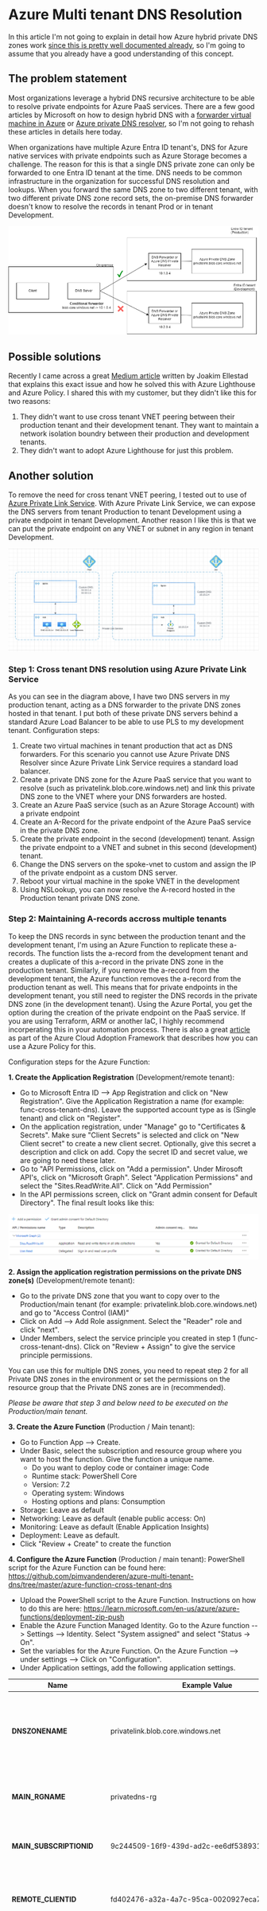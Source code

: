 # Azure Multi tenant DNS Resolution

In this article I'm not going to explain in detail how Azure hybrid private DNS zones work [since this is pretty well documented already](https://learn.microsoft.com/en-us/azure/architecture/hybrid/hybrid-dns-infra), so I'm going to assume that you already have a good understanding of this concept. 

## The problem statement
Most organizations leverage a hybrid DNS recursive architecture to be able to resolve private endpoints for Azure PaaS services. There are a few good articles by Microsoft on how to design hybrid DNS with a [forwarder virtual machine in Azure](https://learn.microsoft.com/en-us/azure/architecture/example-scenario/networking/azure-dns-private-resolver#use-a-dns-forwarder-vm) or [Azure private DNS resolver](https://learn.microsoft.com/en-us/azure/architecture/example-scenario/networking/azure-dns-private-resolver#use-dns-private-resolver), so I'm not going to rehash these articles in details here today. 

When organizations have multiple Azure Entra ID tenant's, DNS for Azure native services with private endpoints such as Azure Storage becomes a challenge. The reason for this is that a single DNS private zone can only be forwarded to one Entra ID tenant at the time. DNS needs to be common infrastructure in the organization for successful DNS resolution and lookups. When you forward the same DNS zone to two different tenant, with two different private DNS zone record sets, the on-premise DNS forwarder doesn't know to resolve the records in tenant Prod or in tenant Development. 

![alt text](https://github.com/pimvandenderen/azure-multi-tenant-dns/blob/226d3515259f25f9b44d248b75503906f24e00db/ProblemStatement.png "DNS Multi tenant problem")



## Possible solutions
Recently I came across a great [Medium article](https://medium.com/sparebank1-digital/multi-tenant-and-hybrid-dns-with-azure-private-dns-6ace8a67b6de) written by Joakim Ellestad that explains this exact issue and how he solved this with Azure Lighthouse and Azure Policy. I shared this with my customer, but they didn't like this for two reasons: 
1. They didn't want to use cross tenant VNET peering between their production tenant and their development tenant. They want to maintain a network isolation boundry between their production and development tenants.
2. They didn't want to adopt Azure Lighthouse for just this problem.

## Another solution
To remove the need for cross tenant VNET peering, I tested out to use of [Azure Private Link Service](https://learn.microsoft.com/en-us/azure/private-link/private-link-service-overview). With Azure Private Link Service, we can expose the DNS servers from tenant Production to tenant Development using a private endpoint in tenant Development. Another reason I like this is that we can put the private endpoint on any VNET or subnet in any region in tenant Development. 

![alt text](https://github.com/pimvandenderen/azure-multi-tenant-dns/blob/8bcdffb18306ef3ce175702cede3f3c1f494861f/multitenant-dns-pls.png "DNS Multi Tenant with PLS")

### Step 1: Cross tenant DNS resolution using Azure Private Link Service 
As you can see in the diagram above, I have two DNS servers in my production tenant, acting as a DNS forwarder to the private DNS zones hosted in that tenant. I put both of these private DNS servers behind a standard Azure Load Balancer to be able to use PLS to my development tenant. Configuration steps:
1. Create two virtual machines in tenant production that act as DNS forwarders. For this scenario you cannot use Azure Private DNS Resolver since Azure Private Link Service requires a standard load balancer.
2. Create a private DNS zone for the Azure PaaS service that you want to resolve (such as privatelink.blob.core.windows.net) and link this private DNS zone to the VNET where your DNS forwarders are hosted.
3. Create an Azure PaaS service (such as an Azure Storage Account) with a private endpoint
4. Create an A-Record for the private endpoint of the Azure PaaS service in the private DNS zone. 
5. Create the private endpoint in the second (development) tenant. Assign the private endpoint to a VNET and subnet in this second (development) tenant.
6. Change the DNS servers on the spoke-vnet to custom and assign the IP of the private endpoint as a custom DNS server.
7. Reboot your virtual machine in the spoke VNET in the development
8. Using NSLookup, you can now resolve the A-record hosted in the Production tenant private DNS zone.

### Step 2: Maintaining A-records accross multiple tenants
To keep the DNS records in sync between the production tenant and the development tenant, I'm using an Azure Function to replicate these a-records. The function lists the a-record from the development tenant and creates a duplicate of this a-record in the private DNS zone in the production tenant. Similarly, if you remove the a-record from the development tenant, the Azure function removes the a-record from the production tenant as well. This means that for private endpoints in the development tenant, you still need to register the DNS records in the private DNS zone (in the development tenant). Using the Azure Portal, you get the option during the creation of the private endpoint on the PaaS service. If you are using Terraform, ARM or another IaC, I highly recommend incorperating this in your automation process. There is also a great [article](https://learn.microsoft.com/en-us/azure/cloud-adoption-framework/ready/azure-best-practices/private-link-and-dns-integration-at-scale) as part of the Azure Cloud Adoption Framework that describes how you can use a Azure Policy for this. 



Configuration steps for the Azure Function: 

**1. Create the Application Registration** (Development/remote tenant): 
  - Go to Microsoft Entra ID --> App Registration and click on "New Registration". Give the Application Registration a name (for example: func-cross-tenant-dns). Leave the supported account type as is (Single tenant) and click on "Register".
  - On the application registration, under "Manage" go to "Certificates & Secrets". Make sure "Client Secrets" is selected and click on "New Client secret" to create a new client secret. Optionally, give this secret a description and click on add. Copy the secret ID and secret value, we are going to need these later.
  - Go to "API Permissions, click on "Add a permission". Under Mirosoft API's, click on "Microsoft Graph". Select "Application Permissions" and select the "Sites.ReadWrite.All". Click on "Add Permission"
  - In the API permissions screen, click on "Grant admin consent for Default Directory". The final result looks like this:
   
![alt text](https://github.com/pimvandenderen/azure-multi-tenant-dns/blob/5539dc9c2e59e00e48cdee40b2aa44a1471a0c9b/images/appreg.png)

**2. Assign the application registration permissions on the private DNS zone(s)** (Development/remote tenant):
  - Go to the private DNS zone that you want to copy over to the Production/main tenant (for example: privatelink.blob.core.windows.net) and go to "Access Control (IAM)"
  - Click on Add --> Add Role assignment. Select the "Reader" role and click "next".
  - Under Members, select the service principle you created in step 1 (func-cross-tenant-dns). Click on "Review + Assign" to give the service principle permissions. 

You can use this for multiple DNS zones, you need to repeat step 2 for all Private DNS zones in the environment or set the permissions on the resource group that the Private DNS zones are in (recommended). 

_Please be aware that step 3 and below need to be executed on the Production/main tenant._

**3. Create the Azure Function** (Production / Main tenant):
- Go to Function App --> Create.
- Under Basic, select the subscription and resource group where you want to host the function. Give the function a unique name.
  - Do you want to deploy code or container image: Code
  - Runtime stack: PowerShell Core
  - Version: 7.2
  - Operating system: Windows
  - Hosting options and plans: Consumption
- Storage: Leave as default
- Networking: Leave as default (enable public access: On)
- Monitoring: Leave as default (Enable Application Insights)
- Deployment: Leave as default.
- Click "Review + Create" to create the function

**4. Configure the Azure Function** (Production / main tenant):
PowerShell script for the Azure Function can be found here: https://github.com/pimvandenderen/azure-multi-tenant-dns/tree/master/azure-function-cross-tenant-dns

- Upload the PowerShell script to the Azure Function. Instructions on how to do this are here: https://learn.microsoft.com/en-us/azure/azure-functions/deployment-zip-push
- Enable the Azure Function Managed Identity. Go to the Azure function --> Settings --> Identity. Select "System assigned" and select "Status -> On".
- Set the variables for the Azure Function. On the Azure Function --> under settings --> Click on "Configuration".
- Under Application settings, add the following application settings. 
  

| Name  | Example Value | Description |
| ------------- | ------------- | ----------- | 
| **DNSZONENAME**  | privatelink.blob.core.windows.net  | The name of the Azure Private DNS Zone that you want to synchronize between the remote/development and the main/production tenant | 
| **MAIN_RGNAME**  | privatedns-rg  | The name of the resource group in the **main/production tenant** that contains the Azure Private DNS zone  | 
| **MAIN_SUBSCRIPTIONID**  | 9c244509-16f9-439d-ad2c-ee6df5389311  | The Subscription ID in **main/production tenant** that that contains the Azure Private DNS zone | 
| **REMOTE_CLIENTID**  | fd402476-a32a-4a7c-95ca-0020927eca7e  | The Client ID / Application ID of the Application Registration in the **remote/development tenant** that you created in step 1 | 
| **REMOTE_RGNAME**  | privatedns-rg  | The name of the resource group in the **remote/development tenant** that contains the Azure Private DNS zone | 
| **REMOTE_SECRETID**  | 53461211-eef0-4e1c-a883-51dfe855e0e4  | The Secret ID of the Application Registration in the **remote/development tenant** that you created in step 1 | 
| **REMOTE_SECRETVALUE**  | V_O8Q~vw6n0NFEy7pwL6.BL0XwOt324UwSfYgS64ebB4| The Secret value of the Application Registration in the **remote/development tenant** that you created in step 1 | 
| **REMOTE_SUBSCRIPTIONID**  | 840e13a6-7fd8-4f0d-85e0-2a8812859f96  | The Subscription ID in **remote/development tenant** that contains the Azure Private DNS zone | 
| **REMOTE_TENANT**  | 840e13a6-7fr8-4f0d-85e0-2a8812859f97  | The tenant ID of the remote tenant that contains the Azure Private DNS zone  | 


**5. Give the Managed Identity permissions on the Azure Private DNS Zone** (Production / main tenant): 
- Go to the Private DNS zone that you want to synchronize between between the remote/development and the main/production tenant
- Click on Add --> Add Role assignment. Select the "Private DNS Contributor" role and click "next".
- Under Members, select the service principle you created in step 1 (func-cross-tenant-dns). Click on "Review + Assign" to give the service principle permissions.

**6. Test the Azure Function** (Production / main tenant):
You can test the Azure Function by starting it. The function also runs on a 5 minute timer, so DNS gets updated every 5 minutes. DNS records that are populated in the remote/development tenant, will be automatically copied to the main/production tenant. 












